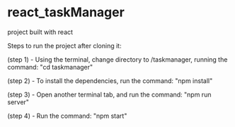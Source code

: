 # react_taskManager
project built with react

Steps to run the project after cloning it:

(step 1) - Using the terminal, change directory to /taskmanager, running the command: "cd taskmanager"

(step 2) - To install the dependencies, run the command: "npm install" 

(step 3) - Open another terminal tab, and run the command: "npm run server"

(step 4) - Run the command: "npm start"